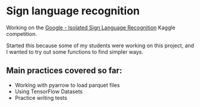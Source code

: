 # Sign language recognition

Working on the [Google - Isolated Sign Language Recognition](https://www.kaggle.com/competitions/asl-signs) Kaggle competition.

Started this because some of my students were working on this project, and I wanted to try out some functions to find simpler ways.

## Main practices covered so far:
- Working with pyarrow to load parquet files
- Using TensorFlow Datasets
- Practice writing tests

